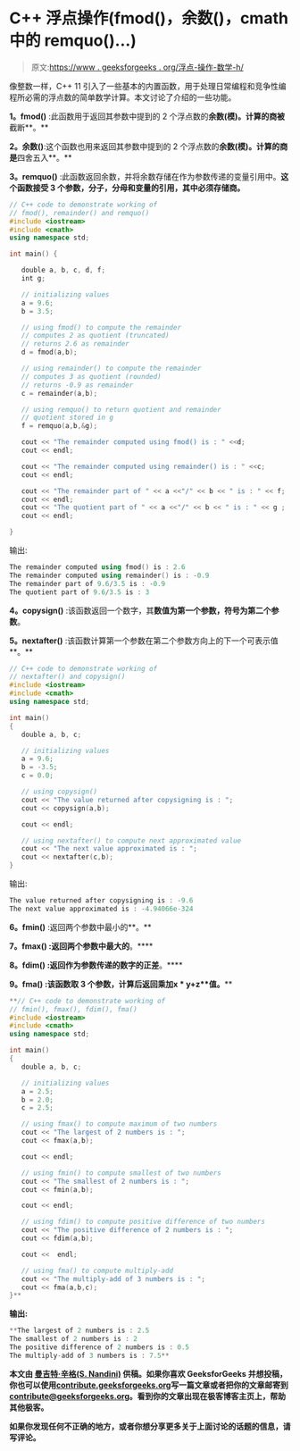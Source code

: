 # C++ 浮点操作(fmod()，余数()，cmath 中的 remquo()…)

> 原文:[https://www . geeksforgeeks . org/浮点-操作-数学-h/](https://www.geeksforgeeks.org/floating-point-manipulation-math-h/)

像整数一样，C++ 11 引入了一些基本的内置函数，用于处理日常编程和竞争性编程所必需的浮点数的简单数学计算。本文讨论了介绍的一些功能。

**1。fmod()** :此函数用于返回其参数中提到的 2 个浮点数的**余数(模)。计算的商被**截断**。**

**2。余数()**:这个函数也用来返回其参数中提到的 2 个浮点数的**余数(模)。计算的商是**四舍五入**。**

**3。remquo()** :此函数返回余数，并将余数存储在作为参数传递的变量引用中。**这个函数接受 3 个参数，分子，分母和变量的引用，其中必须存储商。**

```cpp
// C++ code to demonstrate working of
// fmod(), remainder() and remquo()
#include <iostream>
#include <cmath>
using namespace std;

int main() {

   double a, b, c, d, f;
   int g;

   // initializing values
   a = 9.6;
   b = 3.5;

   // using fmod() to compute the remainder
   // computes 2 as quotient (truncated)
   // returns 2.6 as remainder
   d = fmod(a,b);

   // using remainder() to compute the remainder
   // computes 3 as quotient (rounded)
   // returns -0.9 as remainder
   c = remainder(a,b);

   // using remquo() to return quotient and remainder
   // quotient stored in g
   f = remquo(a,b,&g);

   cout << "The remainder computed using fmod() is : " <<d;
   cout << endl;

   cout << "The remainder computed using remainder() is : " <<c;
   cout << endl;

   cout << "The remainder part of " << a <<"/" << b << " is : " << f;
   cout << endl;
   cout << "The quotient part of " << a <<"/" << b << " is : " << g ;
   cout << endl;

}
```

输出:

```cpp
The remainder computed using fmod() is : 2.6
The remainder computed using remainder() is : -0.9
The remainder part of 9.6/3.5 is : -0.9
The quotient part of 9.6/3.5 is : 3

```

**4。copysign()** :该函数返回一个数字，其**数值为第一个参数，符号为第二个参数**。

**5。nextafter()** :该函数计算第一个参数在第二个参数方向上的下一个可表示值**。**

```cpp
// C++ code to demonstrate working of
// nextafter() and copysign()
#include <iostream>
#include <cmath>
using namespace std;

int main() 
{    
   double a, b, c;

   // initializing values
   a = 9.6;
   b = -3.5;
   c = 0.0;

   // using copysign()
   cout << "The value returned after copysigning is : ";
   cout << copysign(a,b);

   cout << endl;

   // using nextafter() to compute next approximated value 
   cout << "The next value approximated is : ";
   cout << nextafter(c,b);
}
```

输出:

```cpp
The value returned after copysigning is : -9.6
The next value approximated is : -4.94066e-324

```

**6。fmin()** :返回两个参数中最小的**。**

****7。fmax()** :返回两个参数中最大的**。****

******8。fdim()** :返回作为参数传递的数字的**正差**。****

******9。fma()** :该函数取 **3 个参数**，计算后返回**乘加****x * y+z**值。****

```cpp
**// C++ code to demonstrate working of
// fmin(), fmax(), fdim(), fma()
#include <iostream>
#include <cmath>
using namespace std;

int main() 
{    
   double a, b, c;

   // initializing values
   a = 2.5;
   b = 2.0;
   c = 2.5;

   // using fmax() to compute maximum of two numbers
   cout << "The largest of 2 numbers is : ";
   cout << fmax(a,b);

   cout << endl;

   // using fmin() to compute smallest of two numbers
   cout << "The smallest of 2 numbers is : ";
   cout << fmin(a,b);

   cout << endl;

   // using fdim() to compute positive difference of two numbers
   cout << "The positive difference of 2 numbers is : ";
   cout << fdim(a,b);

   cout <<  endl;

   // using fma() to compute multiply-add
   cout << "The multiply-add of 3 numbers is : ";
   cout << fma(a,b,c);   
}**
```

****输出:****

```cpp
**The largest of 2 numbers is : 2.5
The smallest of 2 numbers is : 2
The positive difference of 2 numbers is : 0.5
The multiply-add of 3 numbers is : 7.5** 
```

****本文由 **[曼吉特·辛格(S. Nandini)](https://auth.geeksforgeeks.org/profile.php?user=manjeet_04&list=practice)** 供稿。如果你喜欢 GeeksforGeeks 并想投稿，你也可以使用[contribute.geeksforgeeks.org](http://www.contribute.geeksforgeeks.org)写一篇文章或者把你的文章邮寄到 contribute@geeksforgeeks.org。看到你的文章出现在极客博客主页上，帮助其他极客。****

****如果你发现任何不正确的地方，或者你想分享更多关于上面讨论的话题的信息，请写评论。****